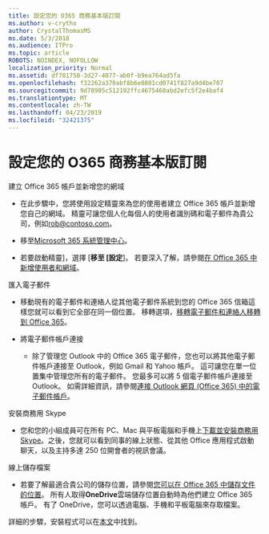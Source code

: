 ```yaml
---
title: 設定您的 O365 商務基本版訂閱
ms.author: v-crytho
author: CrystalThomasMS
ms.date: 5/3/2018
ms.audience: ITPro
ms.topic: article
ROBOTS: NOINDEX, NOFOLLOW
localization_priority: Normal
ms.assetid: df781750-3d27-4077-ab0f-b9ea764ad5fa
ms.openlocfilehash: f32262a370abf8b6e0801cd0741f827a9d4be707
ms.sourcegitcommit: 9d78905c512192ffc4675468abd2efc5f2e4baf4
ms.translationtype: MT
ms.contentlocale: zh-TW
ms.lasthandoff: 04/23/2019
ms.locfileid: "32421375"
---
```

# <a name="setting-up-your-o365-business-essentials-subscription"></a>設定您的 O365 商務基本版訂閱

建立 Office 365 帳戶並新增您的網域
  
- 在此步驟中，您將使用設定精靈來為您的使用者建立 Office 365 帳戶並新增您自己的網域。 精靈可讓您個人化每個人的使用者識別碼和電子郵件為貴公司，例如[rob@contoso.com](mailto:rob@contoso.com)。
    
- 移至[Microsoft 365 系統管理中心](https://login.partner.microsoftonline.cn/)。
    
- 若要啟動精靈]，選擇 [**移至 [設定**]。 若要深入了解，請參閱[在 Office 365 中新增使用者和網域](https://support.office.com/Article/Add-users-and-domain-to-Office-365-6383f56d-3d09-4dcb-9b41-b5f5a5efd611)。
    
匯入電子郵件
  
- 移動現有的電子郵件和連絡人從其他電子郵件系統到您的 Office 365 信箱這樣您就可以看到它全部在同一個位置。 移轉選項，[移轉電子郵件和連絡人移轉到 Office 365](https://support.office.com/Article/Migrate-email-and-contacts-to-Office-365-a3e3bddb-582e-4133-8670-e61b9f58627e)。
    
- 將電子郵件帳戶連接
    
  - 除了管理您 Outlook 中的 Office 365 電子郵件，您也可以將其他電子郵件帳戶連接至 Outlook，例如 Gmail 和 Yahoo 帳戶。 這可讓您在單一位置集中管理您所有的電子郵件。 您最多可以將 5 個電子郵件帳戶連接至 Outlook。 如需詳細資訊，請參閱[連接 Outlook 網頁 (Office 365) 中的電子郵件帳戶](https://support.office.com/Article/Connect-email-accounts-in-Outlook-on-the-web-Office-365-d7012ff0-924f-4f78-8aca-c3912d886c4d)。 
    
安裝商務用 Skype
  
- 您和您的小組成員可在所有 PC、Mac 與平板電腦和手機上[下載並安裝商務用 Skype](https://support.office.com/Article/download-and-install-Skype-for-Business-8a0d4da8-9d58-44f9-9759-5c8f340cb3fb)。之後，您就可以看到同事的線上狀態、從其他 Office 應用程式啟動聊天，以及主持多達 250 位開會者的視訊會議。 
    
線上儲存檔案
  
- 若要了解最適合貴公司的儲存位置，請參閱[您可以在 Office 365 中儲存文件的位置](https://support.office.com/article/c7c20284-bc94-47f4-9728-d28e9daf0790.aspx)。 所有人取得**OneDrive**雲端儲存位置自動時為他們建立 Office 365 帳戶。 有了 OneDrive，您可以透過電腦、手機和平板電腦來存取檔案。 
    
詳細的步驟，安裝程式可以在[本文](https://support.office.com/Article/set-up-Office-365-for-business-6a3a29a0-e616-4713-99d1-15eda62d04fa#ID0EAAAABAAA=Business_Essentials)中找到。
  


